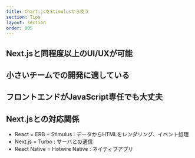 ```yaml
---
title: Chart.jsをStimulusから使う
section: Tips
layout: section
order: 005
---
```


## Next.jsと同程度以上のUI/UXが可能

## 小さいチームでの開発に適している

## フロントエンドがJavaScript専任でも大丈夫

## Next.jsとの対応関係

* React = ERB + Stimulus : データからHTMLをレンダリング、イベント処理 
* Next.js = Turbo : サーバとの通信
* React Native = Hotwire Native : ネイティブアプリ
